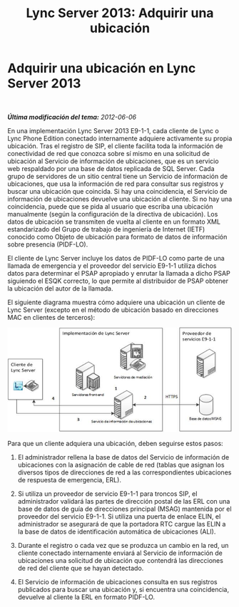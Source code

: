 ﻿---
title: 'Lync Server 2013: Adquirir una ubicación'
TOCTitle: Adquirir una ubicación
ms:assetid: 9bf069aa-d240-4d95-be3a-e795537f8e70
ms:mtpsurl: https://technet.microsoft.com/es-es/library/JJ205110(v=OCS.15)
ms:contentKeyID: 48276216
ms.date: 01/07/2017
mtps_version: v=OCS.15
ms.translationtype: HT
---

# Adquirir una ubicación en Lync Server 2013

 

_**Última modificación del tema:** 2012-06-06_

En una implementación Lync Server 2013 E9-1-1, cada cliente de Lync o Lync Phone Edition conectado internamente adquiere activamente su propia ubicación. Tras el registro de SIP, el cliente facilita toda la información de conectividad de red que conozca sobre sí mismo en una solicitud de ubicación al Servicio de información de ubicaciones, que es un servicio web respaldado por una base de datos replicada de SQL Server. Cada grupo de servidores de un sitio central tiene un Servicio de información de ubicaciones, que usa la información de red para consultar sus registros y buscar una ubicación que coincida. Si hay una coincidencia, el Servicio de información de ubicaciones devuelve una ubicación al cliente. Si no hay una coincidencia, puede que se pida al usuario que escriba una ubicación manualmente (según la configuración de la directiva de ubicación). Los datos de ubicación se transmiten de vuelta al cliente en un formato XML estandarizado del Grupo de trabajo de ingeniería de Internet (IETF) conocido como Objeto de ubicación para formato de datos de información sobre presencia (PIDF-LO).

El cliente de Lync Server incluye los datos de PIDF-LO como parte de una llamada de emergencia y el proveedor del servicio E9-1-1 utiliza dichos datos para determinar el PSAP apropiado y enrutar la llamada a dicho PSAP siguiendo el ESQK correcto, lo que permite al distribuidor de PSAP obtener la ubicación del autor de la llamada.

El siguiente diagrama muestra cómo adquiere una ubicación un cliente de Lync Server (excepto en el método de ubicación basado en direcciones MAC en clientes de terceros):

![Diagrama sobre cómo adquiere una ubicación el cliente](images/JJ205110.4438f5fc-f1b2-444b-8565-09035363ed43(OCS.15).jpg "Diagrama sobre cómo adquiere una ubicación el cliente")

Para que un cliente adquiera una ubicación, deben seguirse estos pasos:

1.  El administrador rellena la base de datos del Servicio de información de ubicaciones con la asignación de cable de red (tablas que asignan los diversos tipos de direcciones de red a las correspondientes ubicaciones de respuesta de emergencia, ERL).

2.  Si utiliza un proveedor de servicio E9-1-1 para troncos SIP, el administrador validará las partes de dirección postal de las ERL con una base de datos de guía de direcciones principal (MSAG) mantenida por el proveedor del servicio E9-1-1. Si utiliza una puerta de enlace ELIN, el administrador se asegurará de que la portadora RTC cargue las ELIN a la base de datos de identificación automática de ubicaciones (ALI).

3.  Durante el registro o cada vez que se produzca un cambio en la red, un cliente conectado internamente enviará al Servicio de información de ubicaciones una solicitud de ubicación que contendrá las direcciones de red del cliente que se hayan detectado.

4.  El Servicio de información de ubicaciones consulta en sus registros publicados para buscar una ubicación y, si encuentra una coincidencia, devuelve al cliente la ERL en formato PIDF-LO.


